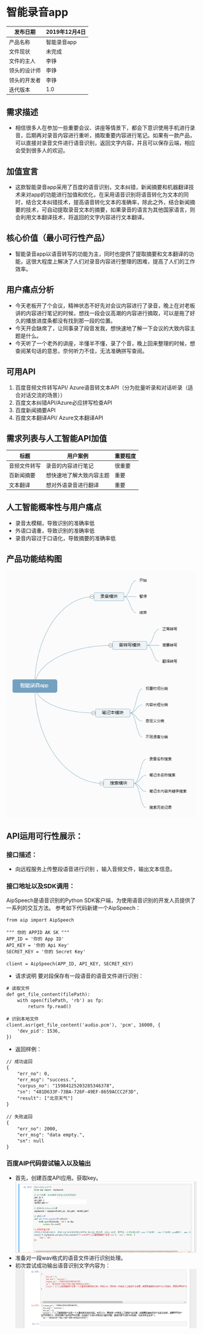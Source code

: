 # 智能录音app
发布日期 | 2019年12月4日|
|  ----  | ----  |
|产品名称  | 智能录音app|
|文件现状  | 未完成|
|文件的主人  | 李铮|
|领头的设计师  | 李铮|
|领头的开发者  | 李铮|
|迭代版本  | 1.0|
## 需求描述
- 相信很多人在参加一些重要会议、讲座等情景下，都会下意识使用手机进行录音，后期再对录音内容进行重听，摘取重要内容进行笔记。如果有一款产品，可以直接对录音文件进行语音识别，返回文字内容，并且可以保存云端，相应会受到很多人的欢迎。

## 加值宣言
- 这款智能录音app采用了百度的语音识别，文本纠错，新闻摘要和机器翻译技术来对app的功能进行加值和优化，在采用语音识别将语音转化为文本的同时，结合文本纠错技术，提高语音转化文本的准确率，除此之外，结合新闻摘要的技术，可自动提取录音文本的摘要，如果录音的语言为其他国家语言，则会利用文本翻译技术，将返回的文字内容进行文本翻译。

## 核心价值（最小可行性产品）
- 智能录音app以语音转写的功能为主，同时也提供了提取摘要和文本翻译的功能，这很大程度上解决了人们对录音内容进行整理的困难，提高了人们的工作效率。

## 用户痛点分析
- 今天老板开了个会议，精神状态不好先对会议内容进行了录音，晚上在对老板讲的内容进行笔记的时候，想找一段会议高潮的内容进行摘取，可以是拖了好久的播放进度条都没有找到那一段的位置。
- 今天开会缺席了，让同事录了段音发我，想快速地了解一下会议的大致内容主题是什么。
- 今天听了一个老外的讲座，半懂半不懂，录了个音，晚上回来整理的时候，想查阅某句话的意思，奈何听力不佳，无法准确拼写查阅。

## 可用API
1. 百度音频文件转写API/ Azure语音转文本API（分为批量听录和对话听录（适合对话交流的场景））
2. 百度文本纠错API/Azure必应拼写检查API
3. 百度新闻摘要API
4. 百度文本翻译API/ Azure文本翻译API
## 需求列表与人工智能API加值
标题  | 用户案例  | 重要程度|
|  ----  | ----  |  ---- |
音频文件转写  | 录音的内容进行笔记  | 很重要|
百新闻摘要  | 想快速地了解大致内容主题  | 重要|
文本翻译  | 想对外语录音进行翻译  | 重要|
## 人工智能概率性与用户痛点
- 录音太模糊，导致识别的准确率低
- 外语口语重，导致识别的准确率低
- 录音内容过于口语化，导致摘要的准确率低
## 产品功能结构图
![avatar](https://github.com/846626465/api-/blob/master/%E6%99%BA%E8%83%BD%E5%BD%95%E9%9F%B3app.png)

## API运用可行性展示：
### 接口描述：
- 向远程服务上传整段语音进行识别 ，输入音频文件，输出文本信息。
### 接口地址以及SDK调用：
AipSpeech是语音识别的Python SDK客户端，为使用语音识别的开发人员提供了一系列的交互方法。 参考如下代码新建一个AipSpeech：
```
from aip import AipSpeech

""" 你的 APPID AK SK """
APP_ID = '你的 App ID'
API_KEY = '你的 Api Key'
SECRET_KEY = '你的 Secret Key'

client = AipSpeech(APP_ID, API_KEY, SECRET_KEY)
```
- 请求说明 要对段保存有一段语音的语音文件进行识别：
```
# 读取文件
def get_file_content(filePath):
    with open(filePath, 'rb') as fp:
        return fp.read()

# 识别本地文件
client.asr(get_file_content('audio.pcm'), 'pcm', 16000, {
    'dev_pid': 1536,
})
```
- 返回样例：
```
// 成功返回
{
    "err_no": 0,
    "err_msg": "success.",
    "corpus_no": "15984125203285346378",
    "sn": "481D633F-73BA-726F-49EF-8659ACCC2F3D",
    "result": ["北京天气"]
}

// 失败返回
{
    "err_no": 2000,
    "err_msg": "data empty.",
    "sn": null
}
```

### 百度AIP代码尝试输入以及输出
- 首先，创建百度API应用。获取key。 
![avatar](https://github.com/846626465/api-/blob/master/%E8%AF%AD%E9%9F%B3%E8%AF%86%E5%88%AB1_%E5%89%AF%E6%9C%AC.png)
- 准备对一段wav格式的语音文件进行识别处理。
- 初次尝试成功输出语音识别文字内容为：
![avatar](https://github.com/846626465/api-/blob/master/%E8%AF%AD%E9%9F%B3%E8%AF%86%E5%88%AB2.png)
